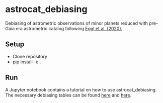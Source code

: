 # astrocat_debiasing

Debiasing of astrometric observations of minor planets reduced with pre-Gaia era astrometric catalog following [Eggl et al. (2020).](https://www.sciencedirect.com/science/article/abs/pii/S0019103519305329?casa_token=VEVn27uSEEcAAAAA:NKzfb7a4Dtyu_aMOd1WNQze5VUhe75SeLU4EO8n1nQ_yjkacDKAMvZSIyYS6ll14G9RbwpJS5w)

## Setup
* Clone repository
* pip install -e .

## Run
A Jupyter notebook contains a tutorial on how to use astrocat_debiasing. The necessary debiasing tables can be found [here](ftp://ssd.jpl.nasa.gov/pub/ssd/debias/debias_hires2018.tgz) and [here](ftp://ssd.jpl.nasa.gov/pub/ssd/debias/debias_2018.tgz). 

